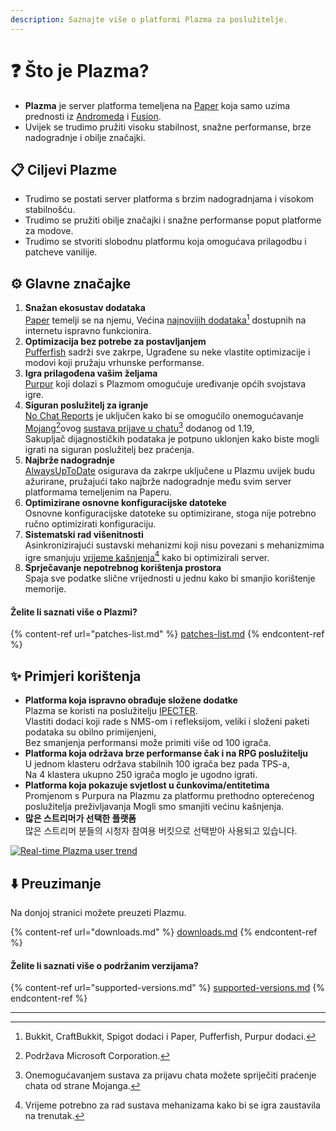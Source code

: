 ```yaml
---
description: Saznajte više o platformi Plazma za poslužitelje.
---
```


# ❓ Što je Plazma?

- **Plazma** je server platforma temeljena na [Paper](https://github.com/PaperMC/Paper) koja samo uzima prednosti iz [Andromeda](https://github.com/EarendelArchived/Andromeda) i [Fusion](https://github.com/RuinedTechnologyUnify/Fusion).
- Uvijek se trudimo pružiti visoku stabilnost, snažne performanse, brze nadogradnje i obilje značajki.

## 📋 Ciljevi Plazme <a href="#id-1" id="id-1"></a>

- Trudimo se postati server platforma s brzim nadogradnjama i visokom stabilnošću.
- Trudimo se pružiti obilje značajki i snažne performanse poput platforme za modove.
- Trudimo se stvoriti slobodnu platformu koja omogućava prilagodbu i patcheve vanilije.

## ⚙️ Glavne značajke <a href="#id-2" id="id-2"></a>

1. **Snažan ekosustav dodataka**\
   [Paper](https://github.com/PaperMC/Paper) temelji se na njemu,
   Većina [najnovijih dodataka](#user-content-fn-1)[^1] dostupnih na internetu ispravno funkcionira.
2. **Optimizacija bez potrebe za postavljanjem**\
   [Pufferfish](https://github.com/pufferfish-gg/Pufferfish) sadrži sve zakrpe,
   Ugrađene su neke vlastite optimizacije i modovi koji pružaju vrhunske performanse.
3. **Igra prilagođena vašim željama**\
   [Purpur](https://github.com/PurpurMC/Purpur) koji dolazi s Plazmom omogućuje
   uređivanje općih svojstava igre.
4. **Siguran poslužitelj za igranje**\
   [No Chat Reports](https://github.com/Aizistral-Studios/No-Chat-Reports) je uključen kako bi se omogućilo onemogućavanje
   [Mojang](#user-content-fn-2)[^2]ovog [sustava prijave u chatu](#user-content-fn-3)[^3] dodanog od 1.19,\
   Sakupljač dijagnostičkih podataka je potpuno uklonjen kako biste mogli igrati na siguran poslužitelj bez praćenja.
5. **Najbrže nadogradnje**\
   [AlwaysUpToDate](https://github.com/PlazmaMC/AlwaysUpToDate) osigurava da zakrpe uključene u Plazmu uvijek budu ažurirane, pružajući tako najbrže nadogradnje među svim server platformama temeljenim na Paperu.
6. **Optimizirane osnovne konfiguracijske datoteke**\
   Osnovne konfiguracijske datoteke su optimizirane, stoga nije potrebno ručno optimizirati konfiguraciju.
7. **Sistematski rad višenitnosti**\
   Asinkronizirajući sustavski mehanizmi koji nisu povezani s mehanizmima igre smanjuju [vrijeme kašnjenja](#user-content-fn-4)[^4] kako bi optimizirali server.
8. **Sprječavanje nepotrebnog korištenja prostora**\
   Spaja sve podatke slične vrijednosti u jednu kako bi smanjio korištenje memorije.

#### Želite li saznati više o Plazmi? <a href="#etc-1" id="etc-1"></a>

{% content-ref url="patches-list.md" %}
[patches-list.md](patches-list.md)
{% endcontent-ref %}

## ✨ Primjeri korištenja <a href="#id-3" id="id-3"></a>

- **Platforma koja ispravno obrađuje složene dodatke**\
  Plazma se koristi na poslužitelju [IPECTER](https://github.com/IPECTER).\
  Vlastiti dodaci koji rade s NMS-om i refleksijom, veliki i složeni paketi podataka su obilno primijenjeni,\
  Bez smanjenja performansi može primiti više od 100 igrača.
- **Platforma koja održava brze performanse čak i na RPG poslužitelju**\
  U jednom klasteru održava stabilnih 100 igrača bez pada TPS-a,\
  Na 4 klastera ukupno 250 igrača moglo je ugodno igrati.
- **Platforma koja pokazuje svjetlost u čunkovima/entitetima**\
  Promjenom s Purpura na Plazmu za platformu prethodno opterećenog poslužitelja preživljavanja
  Mogli smo smanjiti većinu kašnjenja.
- **많은 스트리머가 선택한 플랫폼**\
  많은 스트리머 분들의 시청자 참여용 버킷으로 선택받아 사용되고 있습니다.

<a href="https://bstats.org/plugin/server-implementation/Plazma/18047">
   <img src="https://badge.plazmamc.org/internal/bstats" alt="Real-time Plazma user trend">
</a>

## ⬇️ Preuzimanje

Na donjoj stranici možete preuzeti Plazmu.

{% content-ref url="downloads.md" %}
[downloads.md](downloads.md)
{% endcontent-ref %}

#### Želite li saznati više o podržanim verzijama?

{% content-ref url="supported-versions.md" %}
[supported-versions.md](supported-versions.md)
{% endcontent-ref %}

***

[^1]: Bukkit, CraftBukkit, Spigot dodaci i Paper, Pufferfish, Purpur dodaci.

[^2]: Podržava Microsoft Corporation.

[^3]: Onemogućavanjem sustava za prijavu chata možete spriječiti praćenje chata od strane Mojanga.

[^4]: Vrijeme potrebno za rad sustava mehanizama kako bi se igra zaustavila na trenutak.
